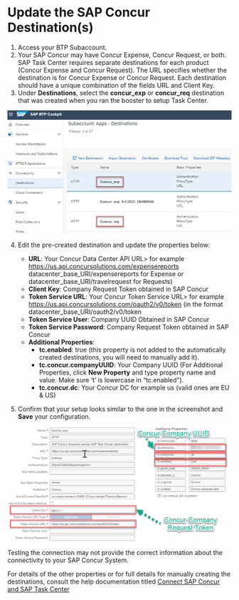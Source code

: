 # Update the SAP Concur Destination(s)

1. Access your BTP Subaccount.
2. Your SAP Concur may have Concur Expense, Concur Request, or both. SAP Task Center requires separate destinations for each product (Concur Expense and Concur Request). The URL specifies whether the destination is for Concur Expense or Concur Request. Each destination should have a unique combination of the fields URL and Client Key.
3. Under **Destinations**, select the **concur_exp** or **concur_req** destination that was created when you ran the booster to setup Task Center.
   
![update_destination_1](images/update_destination_1.png)

4. Edit the pre-created destination and update the properties below:
   * __URL__: Your Concur Data Center API URL> for example https://us.api.concursolutions.com/expensereports
    datacenter_base_URI/expensereports for Expense or datacenter_base_URI/travelrequest for Requests)
   * __Client Key__: Company Request Token obtained in SAP Concur
   * __Token Service URL__: Your Concur Token Service URL> for example https://us.api.concursolutions.com/oauth2/v0/token (in the format datacenter_base_URI/oauth2/v0/token
   * __Token Service User__: Company UUID Obtained in SAP Concur
   * __Token Service Password__: Company Request Token obtained in SAP Concur
   * __Additional Properties__:
     * __tc.enabled__: true (this property is not added to the automatically created destinations, you will need to manually add it).
     * __tc.concur.companyUUID__: Your Company UUID
  (For Additional Properties, click __New Property__ and type property name and value.  Make sure ‘t’ is lowercase in “tc.enabled”).
     * __tc.concur.dc__: Your Concur DC for example us (valid ones are EU & US)
  
5. Confirm that your setup looks similar to the one in the screenshot and __Save__ your configuration.

![update_destination_2](images/update_destination_2.png)

Testing the connection may not provide the correct information about the connectivity to your SAP Concur System.

For details of the other properties or for full details for manually creating the destinations, consult the help documentation titled [Connect SAP Concur and SAP Task Center](https://help.sap.com/docs/TASK_CENTER/ba03bf8dad8f42678adfb0c4935b9980/f354ef9cab4641219fd849102d1b5b0c.html?state=DRAFT) 


